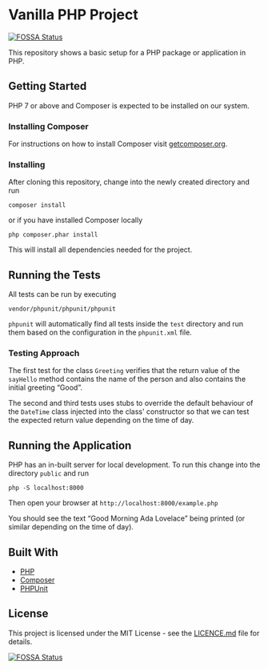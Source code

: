 # Vanilla PHP Project
[![FOSSA Status](https://app.fossa.io/api/projects/git%2Bgithub.com%2Felliotjreed%2Fphp-package-boilerplate.svg?type=shield)](https://app.fossa.io/projects/git%2Bgithub.com%2Felliotjreed%2Fphp-package-boilerplate?ref=badge_shield)


This repository shows a basic setup for a PHP package or application in PHP.


## Getting Started

PHP 7 or above and Composer is expected to be installed on our system.

### Installing Composer

For instructions on how to install Composer visit [getcomposer.org](https://getcomposer.org/download/).

### Installing

After cloning this repository, change into the newly created directory and run

```
composer install
```

or if you have installed Composer locally

```
php composer.phar install
```

This will install all dependencies needed for the project.


## Running the Tests

All tests can be run by executing

```
vendor/phpunit/phpunit/phpunit
```

`phpunit` will automatically find all tests inside the `test` directory and run them based on the configuration in the `phpunit.xml` file.


### Testing Approach

The first test for the class `Greeting` verifies that the return value of the `sayHello` method contains the name of the person and also contains the initial greeting &ldquo;Good&rdquo;.

The second and third tests uses stubs to override the default behaviour of the `DateTime` class injected into the class' constructor so that we can test the expected return value depending on the time of day.


## Running the Application

PHP has an in-built server for local development. To run this change into the directory `public` and run

```
php -S localhost:8000
```

Then open your browser at `http://localhost:8000/example.php`

You should see the text &ldquo;Good Morning Ada Lovelace&rdquo; being printed (or similar depending on the time of day).


## Built With

- [PHP](https://secure.php.net/)
- [Composer](https://getcomposer.org/)
- [PHPUnit](https://phpunit.de/)


## License

This project is licensed under the MIT License - see the [LICENCE.md](LICENCE.md) file for details.


[![FOSSA Status](https://app.fossa.io/api/projects/git%2Bgithub.com%2Felliotjreed%2Fphp-package-boilerplate.svg?type=large)](https://app.fossa.io/projects/git%2Bgithub.com%2Felliotjreed%2Fphp-package-boilerplate?ref=badge_large)